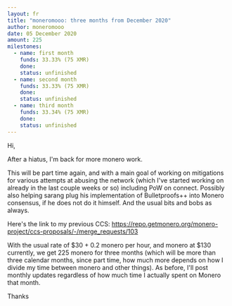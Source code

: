 ```yaml
---
layout: fr
title: "moneromooo: three months from December 2020"
author: moneromooo
date: 05 December 2020
amount: 225
milestones:
  - name: first month
    funds: 33.33% (75 XMR)
    done:
    status: unfinished
  - name: second month
    funds: 33.33% (75 XMR)
    done:
    status: unfinished
  - name: third month
    funds: 33.34% (75 XMR)
    done:
    status: unfinished
---
```

Hi,

After a hiatus, I'm back for more monero work.

This will be part time again, and with a main goal of working on mitigations for various attempts at abusing the network
(which I've started working on already in the last couple weeks or so) including PoW on connect. Possibly also helping
sarang plug his implementation of Bulletproofs++ into Monero consensus, if he does not do it himself. And the usual bits
and bobs as always.

Here's the link to my previous CCS: https://repo.getmonero.org/monero-project/ccs-proposals/-/merge_requests/103

With the usual rate of $30 + 0.2 monero per hour, and monero at $130 currently, we get 225 monero for three months
(which will be more than three calendar months, since part time, how much more depends on how I divide my time between
monero and other things). As before, I'll post monthly updates regardless of how much time I actually spent on Monero
that month.

Thanks

